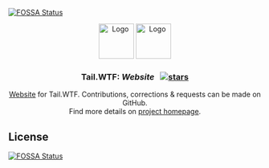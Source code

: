 [![FOSSA Status](https://app.fossa.com/api/projects/git%2Bgithub.com%2FTail-WTF%2FWebsite.svg?type=shield)](https://app.fossa.com/projects/git%2Bgithub.com%2FTail-WTF%2FWebsite?ref=badge_shield)

<p align="center">
    <img src="https://user-images.githubusercontent.com/59678453/180375518-92d24d0c-12d5-4255-8746-380a7aca2b20.png#gh-light-mode-only"
        alt="Logo" width=70>
    <img src="https://user-images.githubusercontent.com/59678453/180376465-90aad3ca-85e9-44b4-b61f-01beabca61ba.png#gh-dark-mode-only"
        alt="Logo" width=70>
    <h3 align="center">
        Tail.WTF: <em>Website</em>&nbsp;&nbsp;
        <a href="https://github.com/Tail-WTF/Website"><img src="https://img.shields.io/github/stars/tail-wtf/website?style=social" alt="stars"></a>
    </h3>
    <p align="center">
        <a href="https://tail.wtf/">Website</a> for Tail.WTF.  Contributions, corrections & requests can be made on GitHub.<br />
        Find more details on <a href="https://github.com/Tail-WTF">project homepage</a>.
    </p>
</p>


## License
[![FOSSA Status](https://app.fossa.com/api/projects/git%2Bgithub.com%2FTail-WTF%2FWebsite.svg?type=large)](https://app.fossa.com/projects/git%2Bgithub.com%2FTail-WTF%2FWebsite?ref=badge_large)